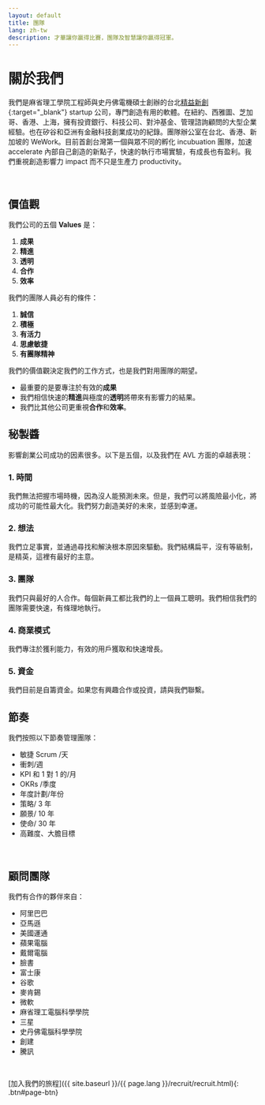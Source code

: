 ```yaml
---
layout: default
title: 團隊
lang: zh-tw
description: 才華讓你贏得比賽，團隊及智慧讓你贏得冠軍。
---
```




# 關於我們

我們是麻省理工學院工程師與史丹佛電機碩士創辦的台北[精益新創](https://zh.wikipedia.org/wiki/%E7%B2%BE%E7%9B%8A%E5%88%9B%E4%B8%9A "精益創業定義"){:target="\_blank"} startup 公司，專門創造有用的軟體。在紐約、西雅圖、芝加哥、香港、上海，擁有投資銀行、科技公司、對沖基金、管理諮詢顧問的大型企業經驗。也在矽谷和亞洲有金融科技創業成功的紀錄。團隊辦公室在台北、香港、新加坡的 WeWork。目前首創台灣第一個與眾不同的孵化 incubuation 團隊，加速 accelerate 內部自己創造的新點子，快速的執行市場實驗，有成長也有盈利。我們重視創造影響力 impact 而不只是生產力 productivity。

<br>

## 價值觀

我們公司的五個 **Values** 是：

1. **成果**
1. **精進**
1. **透明**
1. **合作**
1. **效率**

我們的團隊人員必有的條件：

1. **誠信**
1. **積極**
1. **有活力**
1. **思慮敏捷**
1. **有團隊精神**

我們的價值觀決定我們的工作方式，也是我們對用團隊的期望。

-   最重要的是要專注於有效的**成果**
-   我們相信快速的**精進**與極度的**透明**將帶來有影響力的結果。
-   我們比其他公司更重視**合作**和**效率**。

## 秘製醬

影響創業公司成功的因素很多。以下是五個，以及我們在 AVL 方面的卓越表現：

### 1. 時間

我們無法把握市場時機，因為沒人能預測未來。但是，我們可以將風險最小化，將成功的可能性最大化。我們努力創造美好的未來，並感到幸運。

### 2. 想法

我們立足事實，並通過尋找和解決根本原因來驅動。我們結構扁平，沒有等級制，是精英，這裡有最好的主意。

### 3. 團隊

我們只與最好的人合作。每個新員工都比我們的上一個員工聰明。我們相信我們的團隊需要快速，有條理地執行。

### 4. 商業模式

我們專注於獲利能力，有效的用戶獲取和快速增長。

### 5. 資金

我們目前是自籌資金。如果您有興趣合作或投資，請與我們聯繫。

## 節奏

我們按照以下節奏管理團隊：

-   敏捷 Scrum /天
-   衝刺/週
-   KPI 和 1 對 1 的/月
-   OKRs /季度
-   年度計劃/年份
-   策略/ 3 年
-   願景/ 10 年
-   使命/ 30 年
-   高難度、大膽目標

<br>

## 顧問團隊

我們有合作的夥伴來自：

-   阿里巴巴
-   亞馬遜
-   美國運通
-   蘋果電腦
-   戴爾電腦
-   臉書
-   富士康
-   谷歌
-   麥肯錫
-   微軟
-   麻省理工電腦科學學院
-   三星
-   史丹佛電腦科學學院
-   創建
-   騰訊

<br>

[加入我們的旅程]({{ site.baseurl }}/{{ page.lang }}/recruit/recruit.html){: .btn#page-btn}

<br>

